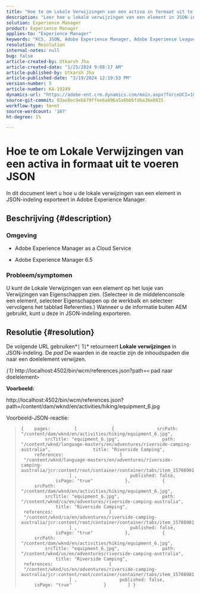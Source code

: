 ```yaml
---
title: "Hoe te om Lokale Verwijzingen van een activa in formaat uit te voeren JSON"
description: "Leer hoe u lokale verwijzingen van een element in JSON-indeling in Adobe Experience Manager exporteert"
solution: Experience Manager
product: Experience Manager
applies-to: "Experience Manager"
keywords: "KCS, JSON, Adobe Experience Manager, Adobe Experience League, Properties, AEM"
resolution: Resolution
internal-notes: null
bug: false
article-created-by: Utkarsh Jha
article-created-date: "1/25/2024 9:08:17 AM"
article-published-by: Utkarsh Jha
article-published-date: "3/19/2024 12:19:53 PM"
version-number: 5
article-number: KA-19249
dynamics-url: "https://adobe-ent.crm.dynamics.com/main.aspx?forceUCI=1&pagetype=entityrecord&etn=knowledgearticle&id=4ccfb441-61bb-ee11-a569-6045bd006b3d"
source-git-commit: 03ae8ec9ebb79ffee6a896a5a6bb6fd6a36e0835
workflow-type: tm+mt
source-wordcount: '167'
ht-degree: 1%

---
```


# Hoe te om Lokale Verwijzingen van een activa in formaat uit te voeren JSON


In dit document leert u hoe u de lokale verwijzingen van een element in JSON-indeling exporteert in Adobe Experience Manager.

## Beschrijving {#description}


### <b>Omgeving</b>

- Adobe Experience Manager as a Cloud Service


- Adobe Experience Manager 6.5


### <b>Probleem/symptomen</b>

U kunt de Lokale Verwijzingen van een element op het lusje van Verwijzingen van Eigenschappen zien. (Selecteer in de middelenconsole een element, selecteer Eigenschappen op de werkbalk en selecteer vervolgens het tabblad Referenties.) Wanneer u de informatie buiten AEM gebruikt, kunt u deze in JSON-indeling exporteren.


## Resolutie {#resolution}


De volgende URL gebruiken*`[` 1`]`* retourneert <b>Lokale verwijzingen</b> in JSON-indeling. De *pad* De waarden in de reactie zijn de inhoudspaden die naar een doelelement verwijzen.

*`[`1`]`<b>* </b>http://localhost:4502/bin/wcm/references.json?path=`<` pad naar doelelement`>`



<b>Voorbeeld:</b>

http://localhost:4502/bin/wcm/references.json?path=/content/dam/wknd/en/activities/hiking/equipment_6.jpg

Voorbeeld-JSON-reactie:


> ```
> {    pages:         [             {                srcPath: "/content/dam/wknd/en/activities/hiking/equipment_6.jpg",                srcTitle: "equipment_6.jpg",                path: "/content/wknd/language-masters/en/adventures/riverside-camping-australia",                title: "Riverside Camping",                references:                     [                         "/content/wknd/language-masters/en/adventures/riverside-camping-australia/jcr:content/root/container/container/tabs/item_1570890147607/par0/image/fileReference"                    ] ,                    published: false,                    isPage: "true"            },            {                srcPath: "/content/dam/wknd/en/activities/hiking/equipment_6.jpg",                srcTitle: "equipment_6.jpg",                path: "/content/wknd/ca/en/adventures/riverside-camping-australia",                title: "Riverside Camping",                references:                     [                         "/content/wknd/ca/en/adventures/riverside-camping-australia/jcr:content/root/container/container/tabs/item_1570890147607/par0/image/fileReference"                    ] ,                    published: false,                    isPage: "true"            },            {                srcPath: "/content/dam/wknd/en/activities/hiking/equipment_6.jpg",                srcTitle: "equipment_6.jpg",                path: "/content/wknd/us/en/adventures/riverside-camping-australia",                title: "Riverside Camping",                references:                     [                         "/content/wknd/us/en/adventures/riverside-camping-australia/jcr:content/root/container/container/tabs/item_1570890147607/par0/image/fileReference"                    ] ,                published: false,                isPage: "true"            }        ] }
> ```

